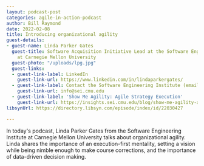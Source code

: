 ```yaml
---
layout: podcast-post
categories: agile-in-action-podcast
author: Bill Raymond
date: 2022-02-08
title: Introducing organizational agility
guest-details:
- guest-name: Linda Parker Gates
  guest-title: Software Acquisition Initiative Lead at the Software Engineering Institute
    at Carnegie Mellon University
  guest-photo: "/uploads/lpg.jpg"
  guest-links:
  - guest-link-label: LinkedIn
    guest-link-url: https://www.linkedin.com/in/lindaparkergates/
  - guest-link-label: Contact the Software Engineering Institute (email)
    guest-link-url: info@sei.cmu.edu
  - guest-link-label: 'Show Me Agility: Agile Strategy Execution'
    guest-link-url: https://insights.sei.cmu.edu/blog/show-me-agility-agile-strategy-execution/
libsynUrl: https://directory.libsyn.com/episode/index/id/22030427

---
```

In today's podcast, Linda Parker Gates from the Software Engineering Institute at Carnegie Mellon University talks about organizational agility. Linda shares the importance of an execution-first mentality, setting a vision while being nimble enough to make course corrections, and the importance of data-driven decision making.